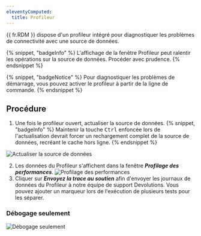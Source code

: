 ```yaml
---
eleventyComputed:
  title: Profileur
---
```

{{ fr.RDM }} dispose d'un profileur intégré pour diagnostiquer les problèmes de connectivité avec une source de données.

{% snippet, "badgeInfo" %}
L'affichage de la fenêtre Profileur peut ralentir les opérations sur la source de données. Procéder avec prudence.
{% endsnippet %}

{% snippet, "badgeNotice" %}
Pour diagnostiquer les problèmes de démarrage, vous pouvez activer le profileur à partir de la ligne de commande.
{% endsnippet %}

## Procédure

1. Une fois le profileur ouvert, actualiser la source de données.
{% snippet, "badgeInfo" %}
Maintenir la touche <kbd>Ctrl</kbd> enfoncée lors de l'actualisation devrait forcer un rechargement complet de la source de données, recréant le cache hors ligne.
{% endsnippet %}

![Actualiser la source de données](https://cdnweb.devolutions.net/docs/fr/rdm/windows/clip10438.png)

2. Les données du Profileur s'affichent dans la fenêtre ***Profilage des performances***.
![Profilage des performances](https://cdnweb.devolutions.net/docs/fr/rdm/windows/clip10442.png)
1. Cliquer sur ***Envoyez la trace au soutien*** afin d'envoyer les journaux de données du Profileur à notre équipe de support Devolutions. Vous pouvez ajouter un marqueur lors de l'exécution de plusieurs tests pour les séparer.

### Débogage seulement

![Débogage seulement](https://cdnweb.devolutions.net/docs/fr/rdm/windows/clip10443.png)
